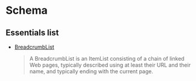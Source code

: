 # Schema

## Essentials list

- [BreadcrumbList](http://schema.org/BreadcrumbList)

  > A BreadcrumbList is an ItemList consisting of a chain of linked Web pages, typically described using at least their URL and their name, and typically ending with the current page.
